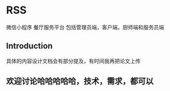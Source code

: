 # RSS
微信小程序 餐厅服务平台 包括管理员端，客户端，厨师端和服务员端

## Introduction
具体的内容设计文档会有部分提及，有时间我再把论文上传

## 欢迎讨论哈哈哈哈哈，技术，需求，都可以
